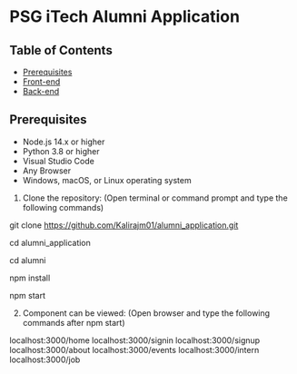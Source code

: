 # PSG iTech Alumni Application

## Table of Contents

- [Prerequisites](#Prerequisites)
- [Front-end](#Front-end)
- [Back-end](#Back-end)

## Prerequisites

- Node.js 14.x or higher
- Python 3.8 or higher
- Visual Studio Code
- Any Browser
- Windows, macOS, or Linux operating system

1. Clone the repository:
   (Open terminal or command prompt and type the following commands)

git clone https://github.com/Kalirajm01/alumni_application.git

cd alumni_application

cd alumni

npm install

npm start

2. Component can be viewed:
   (Open browser and type the following commands after npm start)

localhost:3000/home
localhost:3000/signin
localhost:3000/signup
localhost:3000/about
localhost:3000/events
localhost:3000/intern
localhost:3000/job
